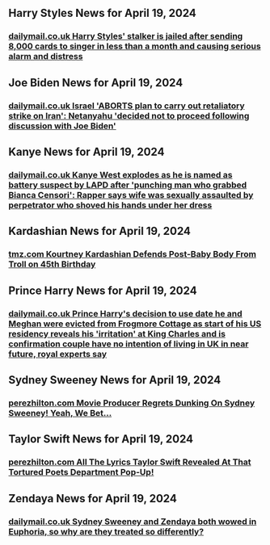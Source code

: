 ## Harry Styles News for April 19, 2024

### [**dailymail.co.uk** 	Harry Styles' stalker is jailed after sending 8,000 cards to singer in less than a month and causing serious alarm and distress](https://www.dailymail.co.uk/tvshowbiz/article-13324851/Harry-Styles-stalker-jailed-sending-8-000-cards-distress.html?ns_mchannel=rss&amp;ito=1490&amp;ns_campaign=1490)


## Joe Biden News for April 19, 2024

### [**dailymail.co.uk** 	Israel 'ABORTS plan to carry out retaliatory strike on Iran': Netanyahu 'decided not to proceed following discussion with Joe Biden'](https://www.dailymail.co.uk/news/article-13322379/Israel-ABORTS-plan-carry-retaliatory-strike-Iran-Netanyahu-decided-not-proceed-following-discussion-Joe-Biden.html?ns_mchannel=rss&amp;ito=1490&amp;ns_campaign=1490)


## Kanye News for April 19, 2024

### [**dailymail.co.uk** 	Kanye West explodes as he is named as battery suspect by LAPD after 'punching man who grabbed Bianca Censori': Rapper says wife was sexually assaulted by perpetrator who shoved his hands under her dress](https://www.dailymail.co.uk/news/article-13322145/Kanye-suspect-police-report-punch-man-Bianca.html?ns_mchannel=rss&amp;ito=1490&amp;ns_campaign=1490)


## Kardashian News for April 19, 2024

### [**tmz.com** Kourtney Kardashian Defends Post-Baby Body From Troll on 45th Birthday](https://www.tmz.com/2024/04/18/kourtney-kardashian-defends-post-baby-body-troll-fan/)


## Prince Harry News for April 19, 2024

### [**dailymail.co.uk** 	Prince Harry's decision to use date he and Meghan were evicted from Frogmore Cottage as start of his US residency reveals his 'irritation' at King Charles and is confirmation couple have no intention of living in UK in near future, royal experts say](https://www.dailymail.co.uk/news/article-13322811/Prince-Harrys-decision-use-date-Meghan-evicted-Frogmore-Cottage-start-residency-reveals-irritation-King-Charles-confirmation-couple-no-intention-living-UK-near-future-royal-experts-say.html?ns_mchannel=rss&amp;ito=1490&amp;ns_campaign=1490)


## Sydney Sweeney News for April 19, 2024

### [**perezhilton.com** Movie Producer Regrets Dunking On Sydney Sweeney! Yeah, We Bet...](https://perezhilton.com/sydney-sweeney-movie-producer-carol-baum-feud-regret/)


## Taylor Swift News for April 19, 2024

### [**perezhilton.com** All The Lyrics Taylor Swift Revealed At That Tortured Poets Department Pop-Up!](https://perezhilton.com/taylor-swift-lyrics-revealed-tortured-poets-department-pop-up-event/)


## Zendaya News for April 19, 2024

### [**dailymail.co.uk** 	Sydney Sweeney and Zendaya both wowed in Euphoria, so why are they treated so differently?](https://www.dailymail.co.uk/femail/article-13322583/Euphoria-zendaya-sydney-sweeney.html?ns_mchannel=rss&amp;ito=1490&amp;ns_campaign=1490)


